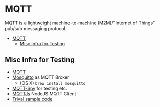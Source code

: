 # MQTT

MQTT is a lightweight machine-to-machine (M2M)/"Internet of Things" pub/sub messaging protocol.

- [MQTT](#mqtt)
  - [Misc Infra for Testing](#misc-infra-for-testing)

## Misc Infra for Testing

* [MQTT](http://mqtt.org/)
* [Mosquitto](https://mosquitto.org/) as MQTT Broker
  * (OS X) `brew install mosquitto`
* [MQTT-Spy](https://github.com/eclipse/paho.mqtt-spy) for testing etc.
* [MQTTJs](https://github.com/mqttjs/MQTT.js) NodeJS MQTT Client
* [Trival sample code](js/simpleExample.js)
